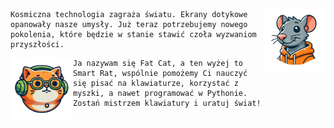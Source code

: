 <p>
    <img src="./frontend/public/img/smart rat face.png" width="100" align="right">

    Kosmiczna technologia zagraża światu. Ekrany dotykowe opanowały nasze umysły. Już teraz potrzebujemy nowego pokolenia, które będzie w stanie stawić czoła wyzwaniom przyszłości.
</p>

<p>
    <img src="./frontend/public/img/fat cat face.png" width="100" align="left">

    Ja nazywam się Fat Cat, a ten wyżej to Smart Rat, wspólnie pomożemy Ci nauczyć się pisać na klawiaturze, korzystać z myszki, a nawet programować w Pythonie. Zostań mistrzem klawiatury i uratuj świat!
</p>
